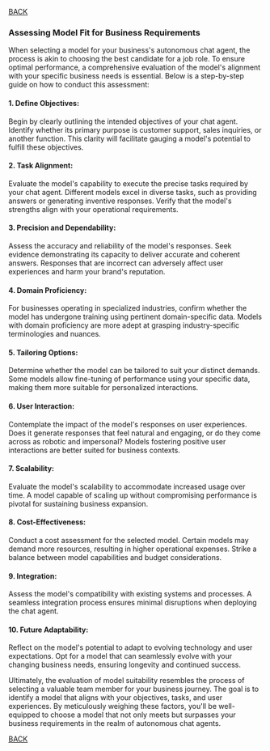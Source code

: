 [BACK](main.md)

### Assessing Model Fit for Business Requirements

When selecting a model for your business's autonomous chat agent, the process is akin to choosing the best candidate for a job role. To ensure optimal performance, a comprehensive evaluation of the model's alignment with your specific business needs is essential. Below is a step-by-step guide on how to conduct this assessment:

#### 1. Define Objectives:

Begin by clearly outlining the intended objectives of your chat agent. Identify whether its primary purpose is customer support, sales inquiries, or another function. This clarity will facilitate gauging a model's potential to fulfill these objectives.

#### 2. Task Alignment:

Evaluate the model's capability to execute the precise tasks required by your chat agent. Different models excel in diverse tasks, such as providing answers or generating inventive responses. Verify that the model's strengths align with your operational requirements.

#### 3. Precision and Dependability:

Assess the accuracy and reliability of the model's responses. Seek evidence demonstrating its capacity to deliver accurate and coherent answers. Responses that are incorrect can adversely affect user experiences and harm your brand's reputation.

#### 4. Domain Proficiency:

For businesses operating in specialized industries, confirm whether the model has undergone training using pertinent domain-specific data. Models with domain proficiency are more adept at grasping industry-specific terminologies and nuances.

#### 5. Tailoring Options:

Determine whether the model can be tailored to suit your distinct demands. Some models allow fine-tuning of performance using your specific data, making them more suitable for personalized interactions.

#### 6. User Interaction:

Contemplate the impact of the model's responses on user experiences. Does it generate responses that feel natural and engaging, or do they come across as robotic and impersonal? Models fostering positive user interactions are better suited for business contexts.

#### 7. Scalability:

Evaluate the model's scalability to accommodate increased usage over time. A model capable of scaling up without compromising performance is pivotal for sustaining business expansion.

#### 8. Cost-Effectiveness:

Conduct a cost assessment for the selected model. Certain models may demand more resources, resulting in higher operational expenses. Strike a balance between model capabilities and budget considerations.

#### 9. Integration:

Assess the model's compatibility with existing systems and processes. A seamless integration process ensures minimal disruptions when deploying the chat agent.

#### 10. Future Adaptability:

Reflect on the model's potential to adapt to evolving technology and user expectations. Opt for a model that can seamlessly evolve with your changing business needs, ensuring longevity and continued success.

Ultimately, the evaluation of model suitability resembles the process of selecting a valuable team member for your business journey. The goal is to identify a model that aligns with your objectives, tasks, and user experiences. By meticulously weighing these factors, you'll be well-equipped to choose a model that not only meets but surpasses your business requirements in the realm of autonomous chat agents.

[BACK](main.md)